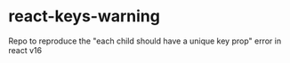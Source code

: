 # react-keys-warning
Repo to reproduce the "each child should have a unique key prop" error in react v16

